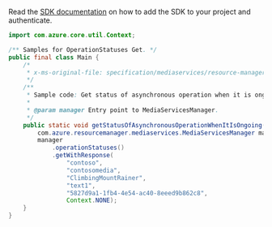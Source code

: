 Read the [SDK documentation](https://github.com/Azure/azure-sdk-for-java/blob/azure-resourcemanager-mediaservices_1.1.0-beta.3/sdk/mediaservices/azure-resourcemanager-mediaservices/README.md) on how to add the SDK to your project and authenticate.

```java
import com.azure.core.util.Context;

/** Samples for OperationStatuses Get. */
public final class Main {
    /*
     * x-ms-original-file: specification/mediaservices/resource-manager/Microsoft.Media/stable/2021-11-01/examples/asset-tracks-operation-status-by-id-non-terminal-state.json
     */
    /**
     * Sample code: Get status of asynchronous operation when it is ongoing.
     *
     * @param manager Entry point to MediaServicesManager.
     */
    public static void getStatusOfAsynchronousOperationWhenItIsOngoing(
        com.azure.resourcemanager.mediaservices.MediaServicesManager manager) {
        manager
            .operationStatuses()
            .getWithResponse(
                "contoso",
                "contosomedia",
                "ClimbingMountRainer",
                "text1",
                "5827d9a1-1fb4-4e54-ac40-8eeed9b862c8",
                Context.NONE);
    }
}
```
